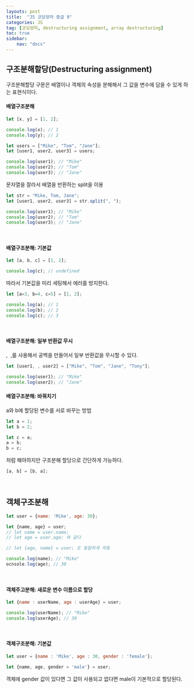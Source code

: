 ```yaml
---
layouts: post
title:  "JS 코딩앙마 중급 9"
categories: JS
tag: [코딩앙마, destructuring assignment, array destructuring]
toc: true
sidebar:
    nav: "docs"
---
```


## 구조분해할당(Destructuring assignment)

구조분해할당 구문은 배열이나 객체의 속성을 분해해서 그 값을 변수에 담을 수 있게 하는 표현식이다.<br/>

#### 배열구조분해

```js
let [x, y] = [1, 2];

console.log(x); // 1
console.log(y); // 2
```


```js
let users = ["Mike", "Tom", "Jane"];
let [user1, user2, user3] = users;

console.log(user1); // "Mike"
console.log(user2); // "Tom"
console.log(user3); // "Jane"
```


문자열을 잘라서 배열을 반환하는 split을 이용
```js
let str = "Mike, Tom, Jane";
let [user1, user2, user3] = str.split(", ");

console.log(user1); // "Mike"
console.log(user2); // "Tom"
console.log(user3); // "Jane"
```

<br/>

#### 배열구조분해: 기본값

```js
let [a, b, c] = [1, 2];

console.log(c); // undefined
```

따라서 기본값을 미리 세팅해서 에러를 방지한다.
```js
let [a=3, b=4, c=5] = [1, 2];

console.log(a); // 1
console.log(b); // 2
console.log(c); // 3
```

<br/>

#### 배열구조분해: 일부 반환값 무시

,&nbsp; ,를 사용해서 공백을 만들어서 일부 반환값을 무시할 수 있다.
```js
let [user1, , user2] = ["Mike", "Tom", "Jane", "Tony"];

console.log(user1); // "Mike"
console.log(user2); // "Jane"
```


#### 배열구조분해: 바꿔치기

a와 b에 할당된 변수를 서로 바꾸는 방법
```js
let a = 1;
let b = 2;

let c = a;
a = b;
b = c;
```
처럼 해야하지만 구조분해 할당으로 간단하게 가능하다.
```js
[a, b] = [b, a];
```

<br/>

## 객체구조분해

```js
let user = {name: 'Mike', age: 30};

let {name, age} = user;
// let name = user.name;
// let age = user.age; 와 같다

// let {age, name} = user; 도 동일하게 작동

console.log(name); // "Mike"
ocnsole.log(age); // 30
```

<br/>

#### 객체주고분해: 새로운 변수 이름으로 할당

```js
let {name : userName, age : userAge} = user;

console.log(userName); // "Mike"
console.log(userAge); // 30
```

<br/>

#### 객체구조분해: 기본값

```js
let user = {name : 'Mike', age : 30, gender : 'female'};

let {name, age, gender = 'male'} = user;
```
객체에 gender 값이 있다면 그 값이 사용되고 없다면 male이 기본적으로 할당된다.